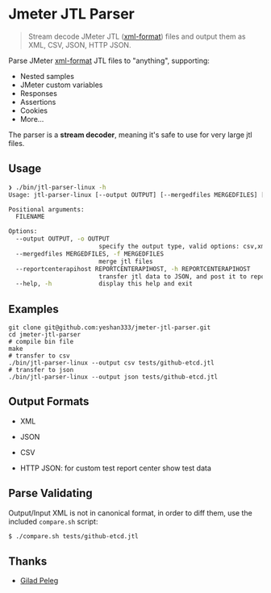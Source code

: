 # Jmeter JTL Parser

> Stream decode JMeter JTL ([xml-format](https://jmeter.apache.org/usermanual/listeners.html#xmlformat2.1)) files and output them as XML, CSV, JSON, HTTP JSON.

Parse JMeter [xml-format](https://jmeter.apache.org/usermanual/listeners.html#xmlformat2.1) JTL files to "anything", supporting:

- Nested samples
- JMeter custom variables
- Responses
- Assertions
- Cookies
- More...

The parser is a **stream decoder**, meaning it's safe to use for very large jtl files.

## Usage

```bash
❯ ./bin/jtl-parser-linux -h
Usage: jtl-parser-linux [--output OUTPUT] [--mergedfiles MERGEDFILES] [--reportcenterapihost REPORTCENTERAPIHOST] FILENAME

Positional arguments:
  FILENAME

Options:
  --output OUTPUT, -o OUTPUT
                         specify the output type, valid options: csv,xml,json,http [default: http]
  --mergedfiles MERGEDFILES, -f MERGEDFILES
                         merge jtl files
  --reportcenterapihost REPORTCENTERAPIHOST, -h REPORTCENTERAPIHOST
                         transfer jtl data to JSON, and post it to report center. [default: http://localhost:8080/jmeter]
  --help, -h             display this help and exit
```

## Examples

```shell
git clone git@github.com:yeshan333/jmeter-jtl-parser.git
cd jmeter-jtl-parser
# compile bin file
make
# transfer to csv
./bin/jtl-parser-linux --output csv tests/github-etcd.jtl
# transfer to json
./bin/jtl-parser-linux --output json tests/github-etcd.jtl
```

## Output Formats

- XML

- JSON

- CSV

- HTTP JSON: for custom test report center show test data

## Parse Validating

Output/Input XML is not in canonical format, in order to diff them,
use the included `compare.sh` script:

```bash
$ ./compare.sh tests/github-etcd.jtl
```

## Thanks

- [Gilad Peleg](https://www.giladpeleg.com)
